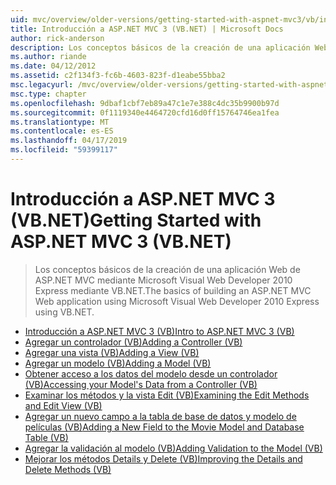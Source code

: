 ```yaml
---
uid: mvc/overview/older-versions/getting-started-with-aspnet-mvc3/vb/index
title: Introducción a ASP.NET MVC 3 (VB.NET) | Microsoft Docs
author: rick-anderson
description: Los conceptos básicos de la creación de una aplicación Web de ASP.NET MVC mediante Microsoft Visual Web Developer 2010 Express mediante VB.NET.
ms.author: riande
ms.date: 04/12/2012
ms.assetid: c2f134f3-fc6b-4603-823f-d1eabe55bba2
msc.legacyurl: /mvc/overview/older-versions/getting-started-with-aspnet-mvc3/vb
msc.type: chapter
ms.openlocfilehash: 9dbaf1cbf7eb89a47c1e7e388c4dc35b9900b97d
ms.sourcegitcommit: 0f1119340e4464720cfd16d0ff15764746ea1fea
ms.translationtype: MT
ms.contentlocale: es-ES
ms.lasthandoff: 04/17/2019
ms.locfileid: "59399117"
---
```

# <a name="getting-started-with-aspnet-mvc-3-vbnet"></a><span data-ttu-id="9f4db-103">Introducción a ASP.NET MVC 3 (VB.NET)</span><span class="sxs-lookup"><span data-stu-id="9f4db-103">Getting Started with ASP.NET MVC 3 (VB.NET)</span></span>

> <span data-ttu-id="9f4db-104">Los conceptos básicos de la creación de una aplicación Web de ASP.NET MVC mediante Microsoft Visual Web Developer 2010 Express mediante VB.NET.</span><span class="sxs-lookup"><span data-stu-id="9f4db-104">The basics of building an ASP.NET MVC Web application using Microsoft Visual Web Developer 2010 Express using VB.NET.</span></span>


- [<span data-ttu-id="9f4db-105">Introducción a ASP.NET MVC 3 (VB)</span><span class="sxs-lookup"><span data-stu-id="9f4db-105">Intro to ASP.NET MVC 3 (VB)</span></span>](intro-to-aspnet-mvc-3.md)
- [<span data-ttu-id="9f4db-106">Agregar un controlador (VB)</span><span class="sxs-lookup"><span data-stu-id="9f4db-106">Adding a Controller (VB)</span></span>](adding-a-controller.md)
- [<span data-ttu-id="9f4db-107">Agregar una vista (VB)</span><span class="sxs-lookup"><span data-stu-id="9f4db-107">Adding a View (VB)</span></span>](adding-a-view.md)
- [<span data-ttu-id="9f4db-108">Agregar un modelo (VB)</span><span class="sxs-lookup"><span data-stu-id="9f4db-108">Adding a Model (VB)</span></span>](adding-a-model.md)
- [<span data-ttu-id="9f4db-109">Obtener acceso a los datos del modelo desde un controlador (VB)</span><span class="sxs-lookup"><span data-stu-id="9f4db-109">Accessing your Model's Data from a Controller (VB)</span></span>](accessing-your-models-data-from-a-controller.md)
- [<span data-ttu-id="9f4db-110">Examinar los métodos y la vista Edit (VB)</span><span class="sxs-lookup"><span data-stu-id="9f4db-110">Examining the Edit Methods and Edit View (VB)</span></span>](examining-the-edit-methods-and-edit-view.md)
- [<span data-ttu-id="9f4db-111">Agregar un nuevo campo a la tabla de base de datos y modelo de películas (VB)</span><span class="sxs-lookup"><span data-stu-id="9f4db-111">Adding a New Field to the Movie Model and Database Table (VB)</span></span>](adding-a-new-field.md)
- [<span data-ttu-id="9f4db-112">Agregar la validación al modelo (VB)</span><span class="sxs-lookup"><span data-stu-id="9f4db-112">Adding Validation to the Model (VB)</span></span>](adding-validation-to-the-model.md)
- [<span data-ttu-id="9f4db-113">Mejorar los métodos Details y Delete (VB)</span><span class="sxs-lookup"><span data-stu-id="9f4db-113">Improving the Details and Delete Methods (VB)</span></span>](improving-the-details-and-delete-methods.md)
